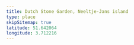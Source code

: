 ```yaml
---
title: Dutch Stone Garden, Neeltje-Jans island
type: place
skipSitemap: true
latitude: 51.642064
longitude: 3.712216
---
```

